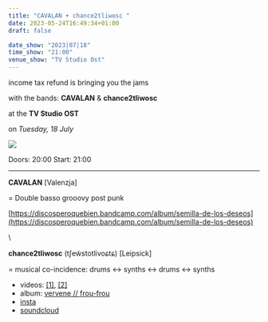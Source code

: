 ```yaml
---
title: "CAVALAN + chance2tliwosc "
date: 2023-05-24T16:49:34+01:00
draft: false

date_show: "2023|07|18"
time_show: "21:00"
venue_show: "TV Studio Ost"
---
```


income tax refund is bringing you
the jams

with the bands:
**CAVALAN** 
& 
**chance2tliwosc**

at the 
**TV Studio OST**

on
*Tuesday, 18 July*


![](../../posters/2023-07-18.jpg)

Doors: 20:00
Start: 21:00

----

**CAVALAN** [Valenzja]

= Double basso grooovy post punk

[https://discosperoquebien.bandcamp.com/album/semilla-de-los-deseos](https://discosperoquebien.bandcamp.com/album/semilla-de-los-deseos)

\ 

**chance2tliwosc** (tʃew̃stotlivoɕtɕ) [Leipsick]

= musical co-incidence: drums <-> synths <-> drums <-> synths 

* videos: [[1]](https://vimeo.com/803094668), [[2]](https://vimeo.com/805094690)
* album: [vervene // frou​-​frou](https://wnawygw.bandcamp.com/album/vervene-frou-frou)
* [insta](https://instagram.com/chance2tliwosc)
* [soundcloud](https://soundcloud.com/tliwosc)

